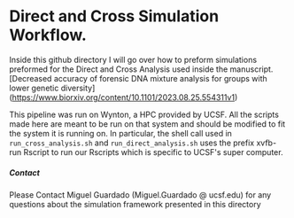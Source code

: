 # Direct and Cross Simulation Workflow.


Inside this github directory I will go over how to preform simulations preformed for
the Direct and Cross Analysis used inside the manuscript. [Decreased accuracy of forensic DNA mixture analysis for groups with lower genetic diversity] (https://www.biorxiv.org/content/10.1101/2023.08.25.554311v1)

This pipeline was run on Wynton, a HPC provided by UCSF. All the 
scripts made here are meant to be run on that system and should be modified to 
fit the system it is running on. In particular, the shell call used in `run_cross_analysis.sh`
and `run_direct_analysis.sh` uses the prefix xvfb-run Rscript to run our Rscripts 
which is specific to UCSF's super computer. 







##### Contact
Please Contact Miguel Guardado (Miguel.Guardado @ ucsf.edu) for any questions 
about the simulation framework presented in this directory 

